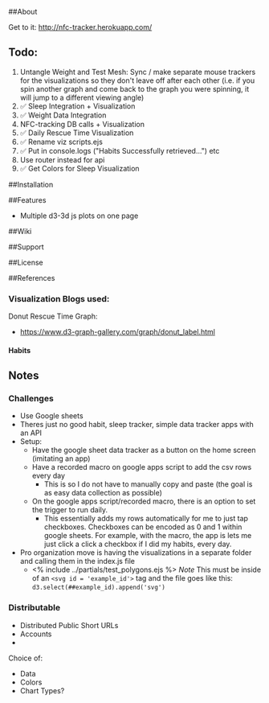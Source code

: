 
##About

Get to it: http://nfc-tracker.herokuapp.com/

## Todo:
1. Untangle Weight and Test Mesh: Sync / make separate mouse trackers for the visualizations so they don't leave off after each other (i.e. if you spin another graph and come back to the graph you were spinning, it will jump to a different viewing angle)
2. :white_check_mark: Sleep Integration + Visualization 
3. :white_check_mark: Weight Data Integration
4. NFC-tracking DB calls + Visualization
5. :white_check_mark:  Daily Rescue Time Visualization
6. :white_check_mark:  Rename viz scripts.ejs
7. :white_check_mark: Put in console.logs ("Habits Successfully retrieved...") etc
8. Use router instead for api
9. :white_check_mark: Get Colors for Sleep Visualization





##Installation


##Features
- Multiple d3-3d js plots on one page

##Wiki

##Support


##License


##References 
### Visualization Blogs used:
Donut Rescue Time Graph:
- https://www.d3-graph-gallery.com/graph/donut_label.html


#### Habits


## Notes
### Challenges
- Use Google sheets
- Theres just no good habit, sleep tracker, simple data tracker apps with an API
- Setup:
    - Have the google sheet data tracker as a button on the home screen (imitating an app)
    - Have a recorded macro on google apps script to add the csv rows every day
        - This is so I do not have to manually copy and paste (the goal is as easy data collection as possible)
    - On the google apps script/recorded macro, there is an option to set the trigger to run daily.
        - This essentially adds my rows automatically for me to just tap checkboxes. Checkboxes can be encoded as 0 and 1 within google sheets. For example, with the macro, the app is lets me just click a click a checkbox if I did my habits, every day. 
- Pro organization move is having the visualizations in a separate folder and calling them in the index.js file
    - <% include ../partials/test_polygons.ejs %>
        *Note* This must be inside of an `<svg id = 'example_id'>` tag and the file goes like this: ` d3.select(##example_id).append('svg') `
### Distributable
- Distributed Public Short URLs
- Accounts
- 

Choice of:
- Data
- Colors
- Chart Types?
